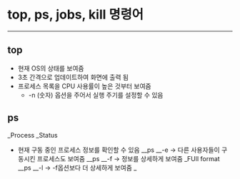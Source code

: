 # top, ps, jobs, kill 명령어
---


## top
* 현재 OS의 상태를 보여줌
* 3초 간격으로 업데이트하여 화면에 출력 됨
* 프로세스 목록을 CPU 사용률이 높은 것부터 보여줌
   * -n (숫자) 옵션을 주어서 실행 주기를 설정할 수 있음


## ps
_Process _Status
* 현재 구동 중인 프로세스 정보를 확인할 수 있음
__ps __-e -> 다른 사용자들이 구동시킨 프로세스도 보여줌
__ps __-f -> 정보를 상세하게 보여줌 _FUll format
__ps __-l -> -f옵션보다 더 상세하게 보여줌 _
